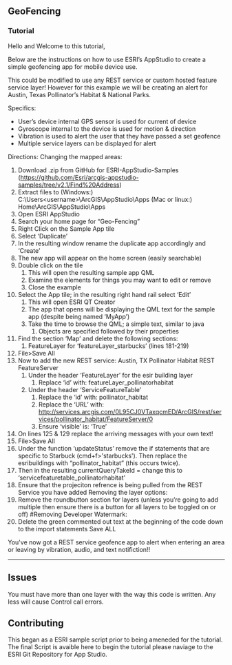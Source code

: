 
## GeoFencing


### Tutorial 

Hello and Welcome to this tutorial, 


Below are the instructions on how to use ESRI’s AppStudio to create a simple geofencing app for mobile device use. 


This could be modified to use any REST service or custom hosted feature service layer! However for this example we will be creating an alert for Austin, Texas Pollinator’s Habitat & National Parks. 


Specifics: 
* User’s device internal GPS sensor is used for current of device
* Gyroscope internal to the device is used for motion & direction 
* Vibration is used to alert the user that they have passed a set geofence
* Multiple service layers can be displayed for alert


Directions:
Changing the mapped areas:
1. Download .zip from GitHub for ESRI-AppStudio-Samples (https://github.com/Esri/arcgis-appstudio-samples/tree/v2.1/Find%20Address)
2. Extract files to (Windows:) C:\Users\<username>\ArcGIS\AppStudio\Apps (Mac or linux:) Home\ArcGIS\AppStudio\Apps
3. Open ESRI AppStudio 
4. Search your home page for “Geo-Fencing”
5. Right Click on the Sample App tile 
6. Select ‘Duplicate’
7. In the resulting window rename the duplicate app accordingly and ‘Create’
8. The new app will appear on the home screen (easily searchable)
9. Double click on the tile 
   1. This will open the resulting sample app QML
   2. Examine the elements for things you may want to edit or remove
   3. Close the example 
1. Select the App tile; in the resulting right hand rail select ‘Edit’
   1. This will open ESRI QT Creator 
   2. The app that opens will be displaying the QML text for the sample app (despite being named ‘MyApp’)
   3. Take the time to browse the QML; a simple text, similar to java
      1. Objects are specified followed by their properties
1. Find the section ‘Map’ and delete the following sections: 
   1. FeatureLayer for ‘featureLayer_starbucks’ (lines 181-219)
1. File>Save All 
2. Now to add the new REST service: Austin, TX Pollinator Habitat REST FeatureServer
   1. Under the header ‘FeatureLayer’ for the esir building layer
      1. Replace ‘id’ with: featureLayer_pollinatorhabitat 
   2. Under the header ‘ServiceFeatureTable’
      1. Replace the ‘id’ with: pollinator_habitat
      2. Replace the ‘URL’ with: http://services.arcgis.com/0L95CJ0VTaxqcmED/ArcGIS/rest/services/pollinator_habitat/FeatureServer/0
      3. Ensure ‘visible’ is: ‘True’
1.  On lines 125 & 129 replace the arriving messages with your own text!
2.  File>Save All 
3.  Under the function ‘updateStatus’ remove the if statements that are specific to Starbuck (cmd+f>'starbucks'). Then replace the esribuildings with “pollinator_habitat” (this occurs twice).
4. Then in the resulting currentQueryTakeId = change this to  ‘servicefeaturetable_pollinatorhabitat’
5. Ensure that the projeciton refrence is being pulled from the REST Service you have added
Removing the layer options: 
1. Remove the roundbutton section for layers (unless you’re going to add multiple then ensure there is a button for all layers to be toggled on or off) 
#Removing Developer Watermark: 
1. Delete the green commented out text at the beginning of the code down to the import statements
Save ALL

You've now got a REST service geofence app to alert when entering an area or leaving by vibration, audio, and text notifiction!!

______________________________________________________________________________________________________________________________


## Issues

You must have more than one layer with the way this code is written. Any less will cause Control call errors. 

## Contributing

This began as a ESRI sample script prior to being ameneded for the tutorial. The final Script is avaible here to begin the tutorial please naviage to the ESRI Git Repository for App Studio.  
